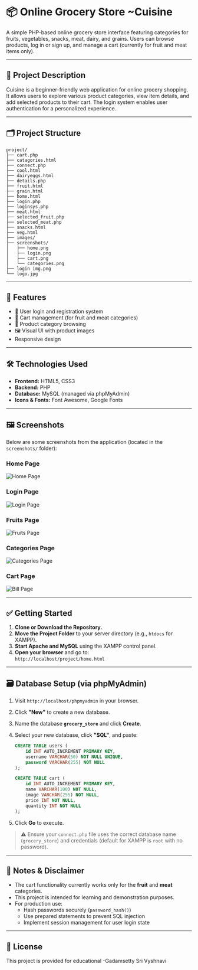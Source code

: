 # 📦 Online Grocery Store ~Cuisine

A simple PHP-based online grocery store interface featuring categories for fruits, vegetables, snacks, meat, dairy, and grains. Users can browse products, log in or sign up, and manage a cart (currently for fruit and meat items only).

---

## 📝 Project Description

Cuisine is a beginner-friendly web application for online grocery shopping. It allows users to explore various product categories, view item details, and add selected products to their cart. The login system enables user authentication for a personalized experience.

---

## 🗂️ Project Structure

```
project/
├── cart.php
├── catagories.html
├── connect.php
├── cool.html
├── dairyeggs.html
├── details.php
├── fruit.html
├── grain.html
├── home.html
├── login.php
├── loginsys.php
├── meat.html
├── selected_fruit.php
├── selected_meat.php
├── snacks.html
├── veg.html
├── images/
├── screenshots/
│   ├── home.png
│   ├── login.png
│   ├── cart.png
│   └── categories.png
├── login img.png
└── logo.jpg
```

---

## 🚀 Features

- 🔐 User login and registration system
- 🛒 Cart management (for fruit and meat categories)
- 📁 Product category browsing
- 🖼️ Visual UI with product images
- Responsive design

---

## 🛠️ Technologies Used

- **Frontend:** HTML5, CSS3
- **Backend:** PHP
- **Database:** MySQL (managed via phpMyAdmin)
- **Icons & Fonts:** Font Awesome, Google Fonts

---

## 🖼️ Screenshots

Below are some screenshots from the application (located in the `screenshots/` folder):

### Home Page
![Home Page](https://github.com/vyshnaviGadamsetty/grocery-store-cuisine/blob/0b69ad84bb54e7136fc5c2f318affc542e1625ad/screenshots/home.png)

### Login Page
![Login Page](https://github.com/vyshnaviGadamsetty/grocery-store-cuisine/blob/0b69ad84bb54e7136fc5c2f318affc542e1625ad/screenshots/login.png)

### Fruits Page
![Fruits Page](https://github.com/vyshnaviGadamsetty/grocery-store-cuisine/blob/0b69ad84bb54e7136fc5c2f318affc542e1625ad/screenshots/fruits.png)
### Categories Page
![Categories Page](https://github.com/vyshnaviGadamsetty/grocery-store-cuisine/blob/0b69ad84bb54e7136fc5c2f318affc542e1625ad/screenshots/categories.png)

### Cart Page
![Bill Page](https://github.com/vyshnaviGadamsetty/grocery-store-cuisine/blob/0b69ad84bb54e7136fc5c2f318affc542e1625ad/screenshots/bill.png)

---

## ✅ Getting Started

1. **Clone or Download the Repository.**
2. **Move the Project Folder** to your server directory (e.g., `htdocs` for XAMPP).
3. **Start Apache and MySQL** using the XAMPP control panel.
4. **Open your browser** and go to:  
   `http://localhost/project/home.html`

---

## 🗃️ Database Setup (via phpMyAdmin)

1. Visit `http://localhost/phpmyadmin` in your browser.
2. Click **"New"** to create a new database.
3. Name the database **`grocery_store`** and click **Create**.
4. Select your new database, click **"SQL"**, and paste:

   ```sql
   CREATE TABLE users (
       id INT AUTO_INCREMENT PRIMARY KEY,
       username VARCHAR(50) NOT NULL UNIQUE,
       password VARCHAR(255) NOT NULL
   );

   CREATE TABLE cart (
       id INT AUTO_INCREMENT PRIMARY KEY,
       name VARCHAR(100) NOT NULL,
       image VARCHAR(255) NOT NULL,
       price INT NOT NULL,
       quantity INT NOT NULL
   );
   ```

5. Click **Go** to execute.

> ⚠️ Ensure your `connect.php` file uses the correct database name (`grocery_store`) and credentials (default for XAMPP is `root` with no password).

---

## 📝 Notes & Disclaimer

- The cart functionality currently works only for the **fruit** and **meat** categories.
- This project is intended for learning and demonstration purposes.
- For production use:
  - Hash passwords securely (`password_hash()`)
  - Use prepared statements to prevent SQL injection
  - Implement session management for user login state

---

## 📄 License

This project is provided for educational -Gadamsetty Sri Vyshnavi
